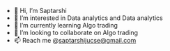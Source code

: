 - 👋 Hi, I’m Saptarshi
- 👀 I’m interested in Data analytics and Data analytics
- 🌱 I’m currently learning Algo trading
- 💞️ I’m looking to collaborate on Algo trading
- 📫 Reach me @saptarshijucse@gmail.com

<!---
sdutta055/sdutta055 is a ✨ special ✨ repository because its `README.md` (this file) appears on your GitHub profile.
You can click the Preview link to take a look at your changes.
--->

